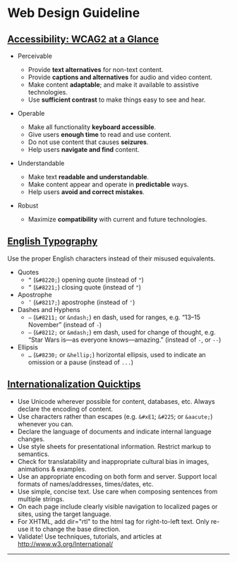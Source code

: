 # Web Design Guideline


## [Accessibility: WCAG2 at a Glance][000]

+ Perceivable

  + Provide __text alternatives__ for non-text content.
  + Provide __captions and alternatives__ for audio and video content.
  + Make content __adaptable__; and make it available to assistive technologies.
  + Use __sufficient contrast__ to make things easy to see and hear.

+ Operable

  + Make all functionality __keyboard accessible__.
  + Give users __enough time__ to read and use content.
  + Do not use content that causes __seizures__.
  + Help users __navigate and find__ content.

+ Understandable

  + Make text __readable and understandable__.
  + Make content appear and operate in __predictable__ ways.
  + Help users __avoid and correct mistakes__.

+ Robust

  + Maximize __compatibility__ with current and future technologies.


## [English Typography][002]

Use the proper English characters instead of their misused equivalents.

+ Quotes
  + `“` (`&#8220;`) opening quote (instead of `"`)
  + `”` (`&#8221;`) closing quote (instead of `"`)
+ Apostrophe
  + `’` (`&#8217;`) apostrophe (instead of `'`)
+ Dashes and Hyphens
  + `–` (`&#8211;` or `&ndash;`) en dash, used for ranges, e.g. “13–15 November” (instead of `-`)
  + `—` (`&#8212;` or `&mdash;`) em dash, used for change of thought, e.g. “Star Wars is—as everyone knows—amazing.” (instead of `-`, or `--`)
+ Ellipsis
  + `…` (`&#8230;` or `&hellip;`) horizontal ellipsis, used to indicate an omission or a pause (instead of `...`)


## [Internationalization Quicktips][001]

+ Use Unicode wherever possible for content, databases, etc. Always declare the encoding of content.
+ Use characters rather than escapes (e.g. `&#xE1`; `&#225`; or `&aacute;`) whenever you can.
+ Declare the language of documents and indicate internal language changes.
+ Use style sheets for presentational information. Restrict markup to semantics.
+ Check for translatability and inappropriate cultural bias in images, animations & examples.
+ Use an appropriate encoding on both form and server. Support local formats of names/addresses, times/dates, etc.
+ Use simple, concise text. Use care when composing sentences from multiple strings.
+ On each page include clearly visible navigation to localized pages or sites, using the target language.
+ For XHTML, add dir="rtl" to the html tag for right-to-left text. Only re-use it to change the base direction.
+ Validate! Use techniques, tutorials, and articles at http://www.w3.org/International/


















---------------------------------------------

<!--
[003]: 
[004]: 
[005]: 
[006]: 
[007]: 
[008]: 
[009]: 
[000]: 
[011]: 
[012]: 
[013]: 
[014]: 
[015]: 
[016]: 
[017]: 
[018]: 
[019]: 
[020]: 
[021]: 
[022]: 
[023]: 
[024]: 
[025]: 
[026]: 
[027]: 
[028]: 
[029]: 
[030]: 
[031]: 
[032]: 
[033]: 
[034]: 
[035]: 
[036]: 
[037]: 
[038]: 
[039]: 
[040]: 
[041]: 
[042]: 
[043]: 
[044]: 
[045]: 
[046]: 
[047]: 
[048]: 
[049]: 
[050]: 
[051]: 
[052]: 
[053]: 
[054]: 
[055]: 
[056]: 
[057]: 
[058]: 
[059]: 
[060]: 
[061]: 
[062]: 
[063]: 
[064]: 
[065]: 
[066]: 
[067]: 
[068]: 
[069]: 
[070]: 
[071]: 
[072]: 
[073]: 
[074]: 
[075]: 
[076]: 
[077]: 
[078]: 
[079]: 
[080]: 
[081]: 
[082]: 
[083]: 
[084]: 
[085]: 
[086]: 
[087]: 
[088]: 
[089]: 
[090]: 
[091]: 
[092]: 
[093]: 
[094]: 
[095]: 
[096]: 
[097]: 
[098]: 
[099]: 
[100]: 
[101]: 
[102]: 
[103]: 
[104]: 
[105]: 
[106]: 
[107]: 
[108]: 
[109]: 
[100]: 
[111]: 
[112]: 
[113]: 
[114]: 
[115]: 
[116]: 
[117]: 
[118]: 
[119]: 
[120]: 
[121]: 
[122]: 
[123]: 
[124]: 
[125]: 
[126]: 
[127]: 
[128]: 
[129]: 
[130]: 
[131]: 
[132]: 
[133]: 
[134]: 
[135]: 
[136]: 
[137]: 
[138]: 
[139]: 
[140]: 
[141]: 
[142]: 
[143]: 
[144]: 
[145]: 
[146]: 
[147]: 
[148]: 
[149]: 
[150]: 
[151]: 
[152]: 
[153]: 
[154]: 
[155]: 
[156]: 
[157]: 
[158]: 
[159]: 
[160]: 
[161]: 
[162]: 
[163]: 
[164]: 
[165]: 
[166]: 
[167]: 
[168]: 
[169]: 
[170]: 
[171]: 
[172]: 
[173]: 
[174]: 
[175]: 
[176]: 
[177]: 
[178]: 
[179]: 
[180]: 
[181]: 
[182]: 
[183]: 
[184]: 
[185]: 
[186]: 
[187]: 
[188]: 
[189]: 
[190]: 
[191]: 
[192]: 
[193]: 
[194]: 
[195]: 
[196]: 
[197]: 
[198]: 
[199]: 
-->

[000]: https://www.w3.org/2009/cheatsheet/#wcag2
[001]: https://www.w3.org/2009/cheatsheet/#i18n
[002]: https://www.w3.org/2009/cheatsheet/#typo

